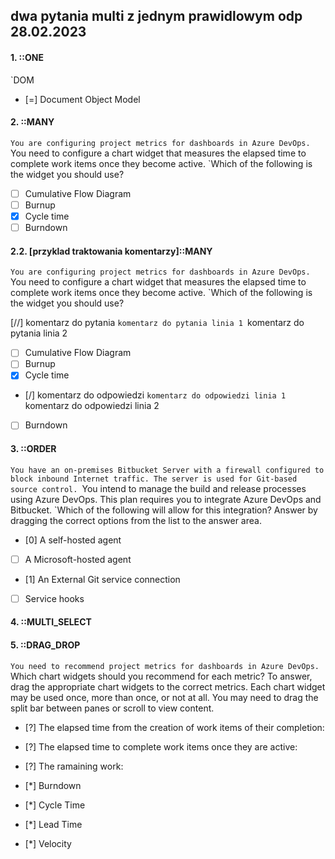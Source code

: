 ##   dwa pytania multi z jednym prawidlowym odp 28.02.2023

#### 1. ::ONE
`DOM

- [=] Document Object Model

#### 2. ::MANY
`You are configuring project metrics for dashboards in Azure DevOps.
`You need to configure a chart widget that measures the elapsed time to complete work items once they become active.
`Which of the following is the widget you should use?

- [ ] Cumulative Flow Diagram
- [ ] Burnup
- [x] Cycle time
- [ ] Burndown

#### 2.2. [przyklad traktowania komentarzy]::MANY
`You are configuring project metrics for dashboards in Azure DevOps.
`You need to configure a chart widget that measures the elapsed time to complete work items once they become active.
`Which of the following is the widget you should use?

[//] komentarz do pytania
`komentarz do pytania linia 1
`komentarz do pytania linia 2

- [ ] Cumulative Flow Diagram
- [ ] Burnup
- [x] Cycle time
- [/] komentarz do odpowiedzi
`komentarz do odpowiedzi linia 1
`komentarz do odpowiedzi linia 2

- [ ] Burndown

#### 3. ::ORDER
`You have an on-premises Bitbucket Server with a firewall configured to block inbound Internet traffic. The server is used for Git-based source control.
`You intend to manage the build and release processes using Azure DevOps. This plan requires you to integrate Azure DevOps and Bitbucket.
`Which of the following will allow for this integration? Answer by dragging the correct options from the list to the answer area.

- [0] A self-hosted agent
- [ ] A Microsoft-hosted agent
- [1] An External Git service connection
- [ ] Service hooks

#### 4. ::MULTI_SELECT


#### 5. ::DRAG_DROP
`You need to recommend project metrics for dashboards in Azure DevOps.
`Which chart widgets should you recommend for each metric? To answer, drag the appropriate chart widgets to the correct metrics. Each chart widget may be used once, more than once, or not at all. You may need to drag the split bar between panes or scroll to view content.

- [?] The elapsed time from the creation of work items of their completion:

- [?] The elapsed time to complete work items once they are active: 

- [?] The ramaining work: 

- [*] Burndown
- [*] Cycle Time
- [*] Lead Time
- [*] Velocity
